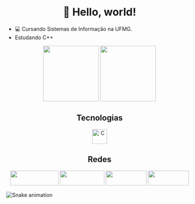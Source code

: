 <h1 align="center"> 👋 Hello, world! </h1> 

- 💻 Cursando Sistemas de Informação na UFMG.
- Estudando C++

<div style="display: inline_block" align="center">
  <a href="https://github.com/henriquep122"></a>
  <img height="150em" src="https://github-readme-stats.vercel.app/api?username=henriquep122&show_icons=true&theme=tokyonight&include_all_commits=true&count_private=true"/>
  <img height="150em" src="https://github-readme-stats.vercel.app/api/top-langs/?username=henriquep122&layout=compact&langs_count=7&theme=tokyonight"/>
</div>


<div style="display: inline_block" align="center"> 
  <h2 align="center"> Tecnologias </h2>
  <img align="center" alt="C" height="40" width="40" src="https://cdn.jsdelivr.net/gh/devicons/devicon/icons/cplusplus/cplusplus-original.svg" />
</div>
 
 
<div style="display: inline_block" align="center">
<h2 align="center"> Redes </h2>  
  <a href="https://www.instagram.com/henrique.psilva122/" target="_blank"> <img height="40" width="130" src="https://img.shields.io/badge/-Instagram-%23E4405F?style=for-the-badge&logo=instagram&logoColor=white"  target="_blank"></a>
  <a href="https://www.linkedin.com/in/henriquepereiradasilva/" target="_blank"><img height="40" width="120" src="https://img.shields.io/badge/-LinkedIn-%230077B5?style=for-the-badge&logo=linkedin&logoColor=white" target="_blank"></a>
  <a href = "henriquepereira122@gmail.com"><img height="40" width="110" src="https://img.shields.io/badge/-Gmail-%23E9513F?style=for-the-badge&logo=gmail&logoColor=white" target="_blank"></a>
  <a href="https://twitter.com/Henrique122P" target="_blank"><img height="40" width="110" src="https://img.shields.io/badge/Twitter-1DA1F2?style=for-the-badge&logo=twitter&logoColor=white"  target="_blank"></a> 
</div>


  ![Snake animation](https://github.com/henriquep122/henriquep122/blob/output/github-contribution-grid-snake.svg)
  



